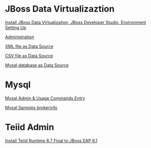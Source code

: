 JBoss Data Virtualizaztion
==========================

[Install JBoss Data Virtualization, JBoss Developer Studio, Environment Setting Up](jdv-installation.md)

[Administration](jdv-administraion.md)

[XML file as Data Source](jdv-xmldatasource.md)

[CSV file as Data Source](jdv-csvdatasource.md)

[Mysql database as Data Source](jdv-mysqldatasource.md)


Mysql
=====

[Mysql Admin & Usage Commands Entry](mysql-usage-scripts.md)

[Mysql Samples brokerinfo](mysql-samples-brokerinfo.md)


Teiid Admin
===========

[Install Teiid Runtime 8.7 Final to JBoss EAP 6.1](teiid-installation.md)
